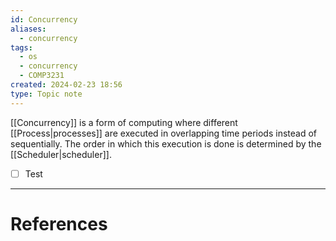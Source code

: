 ```yaml
---
id: Concurrency
aliases:
  - concurrency
tags:
  - os
  - concurrency
  - COMP3231
created: 2024-02-23 18:56
type: Topic note
---
```

[[Concurrency]] is a form of computing where different [[Process|processes]] are executed in overlapping time periods instead of sequentially. The order in which this execution is done is determined by the [[Scheduler|scheduler]].
- [ ] Test
---
# References
